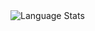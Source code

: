 <img align="left" alt="Language Stats" src="https://github-readme-stats.vercel.app/api/top-langs?username=Daweii-dev&show_icons=true&locale=en&layout=compact&theme=dark"/>
